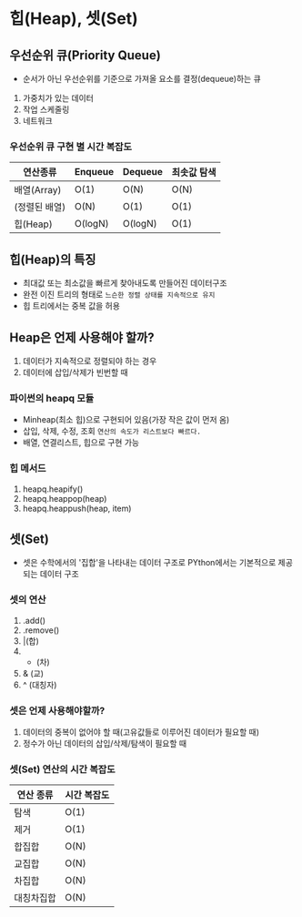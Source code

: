 # 힙(Heap), 셋(Set)

## 우선순위 큐(Priority Queue)
- 순서가 아닌 우선순위를 기준으로 가져올 요소를 결정(dequeue)하는 큐

1. 가중치가 있는 데이터
2. 작업 스케줄링
3. 네트워크 

### 우선순위 큐 구현 별 시간 복잡도

|연산종류|Enqueue|Dequeue|최솟값 탐색|
|--|--|--|--|
|배열(Array)|O(1)|O(N)|O(N)|
|(정렬된 배열)|O(N)|O(1)|O(1)|
|힙(Heap)|O(logN)|O(logN)|O(1)|

## 힙(Heap)의 특징
- 최대값 또는 최소값을 빠르게 찾아내도록 만들어진 데이터구조
- 완전 이진 트리의 형태로 `느슨한 정렬 상태를 지속적으로 유지`
- 힙 트리에서는 중복 값을 허용

## Heap은 언제 사용해야 할까?
1. 데이터가 지속적으로 정렬되야 하는 경우
2. 데이터에 삽입/삭제가 빈번할 때

### 파이썬의 heapq 모듈
- Minheap(최소 힙)으로 구현되어 있음(가장 작은 값이 먼저 옴)
- 삽입, 삭제, 수정, 조회 `연산의 속도가 리스트보다 빠르다.`
- 배열, 연결리스트, 힙으로 구현 가능

### 힙 메서드
1. heapq.heapify()
2. heapq.heappop(heap)
3. heapq.heappush(heap, item)

## 셋(Set)
- 셋은 수학에서의 '집합'을 나타내는 데이터 구조로 PYthon에서는 기본적으로 제공되는 데이터 구조

### 셋의 연산
1. .add()
2. .remove()
3. |(합)
4. - (차)
5. & (교)
6. ^ (대칭자)

### 셋은 언제 사용해야할까?
1. 데이터의 중복이 없어야 할 때(고유값들로 이루어진 데이터가 필요할 때)
2. 정수가 아닌 데이터의 삽입/삭제/탐색이 필요할 때

### 셋(Set) 연산의 시간 복잡도

|연산 종류|시간 복잡도|
|--|--|
|탐색|O(1)|
|제거|O(1)|
|합집합|O(N)|
|교집합|O(N)|
|차집합|O(N)|
|대칭차집합|O(N)|